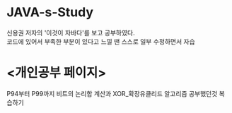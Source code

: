 # JAVA-s-Study

신용권 저자의 '이것이 자바다'를 보고 공부하였다.  
코드에 있어서 부족한 부분이 있다고 느낄 땐 스스로 일부 수정하면서 자습 

# <개인공부 페이지>  
P94부터 P99까지 비트의 논리합 계산과 XOR_확장유클리드 알고리즘 공부했던것 복습하기  
